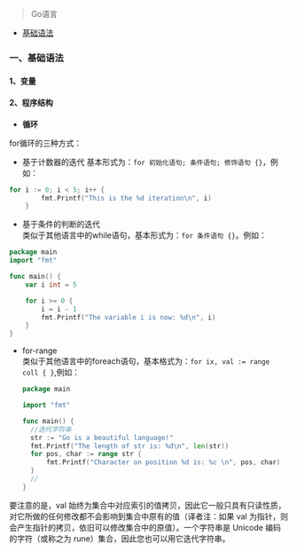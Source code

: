 > Go语言

* [基础语法](语言/Go/basic.md)
### 一、基础语法

#### 1、变量

#### 2、程序结构

* **循环**

for循环的三种方式：<br/>
* 基于计数器的迭代
  基本形式为：`for 初始化语句; 条件语句; 修饰语句 {}`，例如：
```go
for i := 0; i < 5; i++ {
		fmt.Printf("This is the %d iteration\n", i)
	}
```

* 基于条件的判断的迭代<br/>
  类似于其他语言中的while语句，基本形式为：`for 条件语句 {}`。例如：

```go
package main
import "fmt"

func main() {
	var i int = 5

	for i >= 0 {
		i = i - 1
		fmt.Printf("The variable i is now: %d\n", i)
	}
}
```

* for-range<br/>
  类似于其他语言中的foreach语句，基本格式为：`for ix, val := range coll { }`,例如：

  ```go
  package main

  import "fmt"

  func main() {
    //迭代字符串
  	str := "Go is a beautiful language!"
  	fmt.Printf("The length of str is: %d\n", len(str))
  	for pos, char := range str {
  		fmt.Printf("Character on position %d is: %c \n", pos, char)
  	}
    //
  }
  ```
要注意的是，val 始终为集合中对应索引的值拷贝，因此它一般只具有只读性质，对它所做的任何修改都不会影响到集合中原有的值（译者注：如果 val 为指针，则会产生指针的拷贝，依旧可以修改集合中的原值）。一个字符串是 Unicode 编码的字符（或称之为 rune）集合，因此您也可以用它迭代字符串。
